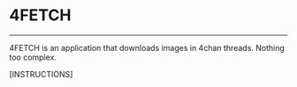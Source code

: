 # 4FETCH
---------------------- 

4FETCH is an application that downloads images in 4chan threads. Nothing too complex.


[INSTRUCTIONS]
